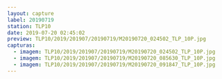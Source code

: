 ```yaml
---
layout: capture
label: 20190719
station: TLP10
date: 2019-07-20 02:45:02
preview: TLP10/2019/201907/20190719/M20190720_024502_TLP_10P.jpg
capturas:
  - imagem: TLP10/2019/201907/20190719/M20190720_024502_TLP_10P.jpg
  - imagem: TLP10/2019/201907/20190719/M20190720_085630_TLP_10P.jpg
  - imagem: TLP10/2019/201907/20190719/M20190720_091847_TLP_10P.jpg
---
```

